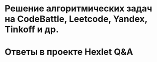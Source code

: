 ﻿# Решение алгоритмических задач на CodeBattle, Leetcode, Yandex, Tinkoff и др.
# Ответы в проекте Hexlet Q&A